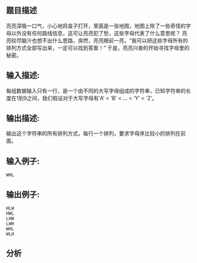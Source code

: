 ## 题目描述



亮亮深吸一口气，小心地将盒子打开，里面是一张地图，地图上除了一些奇怪的字母以外没有任何路线信息，这可让亮亮犯了愁，这些字母代表了什么意思呢？ 亮亮绞尽脑汁也想不出什么思路，突然，亮亮眼前一亮，“我可以把这些字母所有的排列方式全部写出来，一定可以找到答案！” 于是，亮亮兴奋的开始寻找字母里的秘密。



## 输入描述:



每组数据输入只有一行，是一个由不同的大写字母组成的字符串，已知字符串的长度在1到9之间，我们假设对于大写字母有’A’ < ‘B’ < … < ‘Y’ < ‘Z’。



## 输出描述:



输出这个字符串的所有排列方式，每行一个排列，要求字母序比较小的排列在前面。



## 输入例子:


~~~
WHL
~~~


## 输出例子:


~~~
HLW
HWL
LHW
LWH
WHL
WLH
~~~

## 分析
